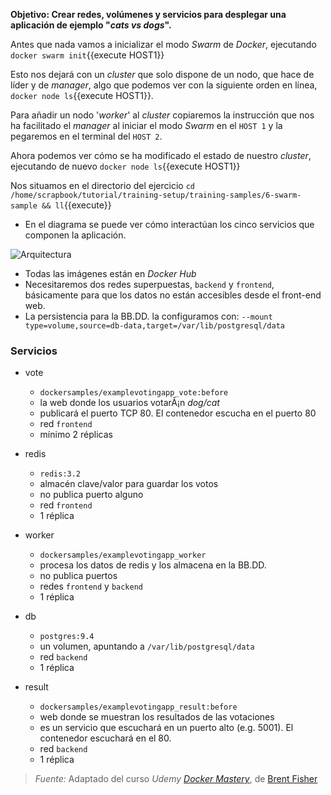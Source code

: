 
**Objetivo: Crear redes, volúmenes y servicios para desplegar una aplicación de ejemplo "_cats vs dogs_".**

Antes que nada vamos a inicializar el modo _Swarm_ de _Docker_, ejecutando ``docker swarm init``{{execute HOST1}}

Esto nos dejará con un _cluster_ que solo dispone de un nodo, que hace de líder y de _manager_, algo que podemos ver con la siguiente orden en línea, ``docker node ls``{{execute HOST1}}.

Para añadir un nodo '_worker_' al _cluster_ copiaremos la instrucción que nos ha facilitado el _manager_ al iniciar el modo _Swarm_ en el ``HOST 1`` y la pegaremos en el terminal del ``HOST 2``.

Ahora podemos ver cómo se ha modificado el estado de nuestro _cluster_, ejecutando de nuevo ``docker node ls``{{execute HOST1}}

Nos situamos en el directorio del ejercicio ``cd /home/scrapbook/tutorial/training-setup/training-samples/6-swarm-sample && ll``{{execute}}

- En el diagrama se puede ver cómo interactúan los cinco servicios que componen la aplicación.

![Arquitectura](https://cdn-images-1.medium.com/max/1024/0*LaLpavOVZGWNiLI_.)

- Todas las imágenes están en _Docker Hub_
- Necesitaremos dos redes superpuestas, `backend` y `frontend`, básicamente para que los datos no están accesibles desde el front-end web.
- La persistencia para la BB.DD. la configuramos con: `--mount type=volume,source=db-data,target=/var/lib/postgresql/data`

### Servicios
- vote
    - `dockersamples/examplevotingapp_vote:before`
    - la web donde los usuarios votarÃ¡n _dog/cat_
    - publicará el puerto TCP 80. El contenedor escucha en el puerto 80
    - red `frontend`
    - mínimo 2 réplicas

- redis
    - `redis:3.2`
    - almacén clave/valor para guardar los votos
    - no publica puerto alguno
    - red `frontend`
    - 1 réplica

- worker
    - `dockersamples/examplevotingapp_worker`
    - procesa los datos de redis y los almacena en la BB.DD.
    - no publica puertos
    - redes `frontend` y `backend`
    - 1 réplica

- db
    - `postgres:9.4`
    - un volumen, apuntando a `/var/lib/postgresql/data`
    - red `backend`
    - 1 réplica

- result
    - `dockersamples/examplevotingapp_result:before`
    - web donde se muestran los resultados de las votaciones
    - es un servicio que escuchará en un puerto alto (e.g. 5001). El contenedor escuchará en el 80.
    - red `backend`
    - 1 réplica

> *Fuente:* Adaptado del curso _Udemy_ [_Docker Mastery_](https://www.udemy.com/docker-mastery/learn/v4/content), de [Brent Fisher](https://www.bretfisher.com/)
